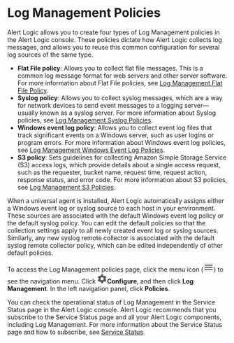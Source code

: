 # Log Management Policies

Alert Logic allows you to create four types of Log Management policies in the Alert Logic console. These policies dictate how Alert Logic collects log messages, and allows you to reuse this common configuration for several log sources of the same type.

* **Flat File policy**: Allows you to collect flat file messages. This is a common log message format for web servers and other server software. For more information about Flat File policies, see [Log Management Flat File Policy](log-management-flat-file-policy.md).
* **Syslog policy**: Allows you to collect syslog messages, which are a way for network devices to send event messages to a logging server—usually known as a syslog server. For more information about Syslog policies, see [Log Management Syslog Policies](log-management-syslog-policies.md).
* **Windows event log policy**: Allows you to collect event log files that track significant events on a Windows server, such as user logins or program errors. For more information about Windows event log policies, see [Log Management Windows Event Log Policies](log-management-windows-event-policies.md).
* **S3 policy**: Sets guidelines for collecting Amazon Simple Storage Service (S3) access logs, which provide details about a single access request, such as the requester, bucket name, request time, request action, response status, and error code. For more information about S3 policies, see [Log Management S3 Policies](log-management-s3-policies.md).

When a universal agent is installed, Alert Logic automatically assigns either a Windows event log or syslog source to each host in your environment. These sources are associated with the default Windows event log policy or the default syslog policy. You can edit the default policies so that the collection settings apply to all newly created event log or syslog sources. Similarly, any new syslog remote collector is associated with the default syslog remote collector policy, which can be edited independently of other default policies.

To access the Log Management policies page, click the menu icon (![](../Resources/Images/dashboard/menu-icon.png)) to see the navigation menu. Click ![](../Resources/Images/dashboard/configure-icon.png)**Configure**, and then click **Log Management**. In the left navigation panel, click **Policies**.

You can check the operational status of  Log Management in the Service Status page in the Alert Logic console. Alert Logic recommends that you subscribe to the Service Status page and all your Alert Logic components, including Log Management. For more information about the Service Status page and how to subscribe, see [Service Status](../analyze/service-status.md).
